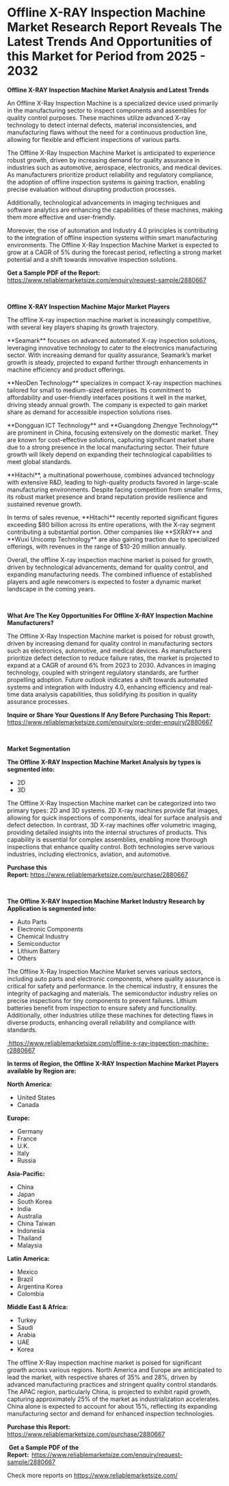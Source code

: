 <p><h1>Offline X-RAY Inspection Machine Market Research Report Reveals The Latest Trends And Opportunities of this Market for Period from 2025 - 2032</h1></p><p><strong>Offline X-RAY Inspection Machine Market Analysis and Latest Trends</strong></p>
<p><p>An Offline X-Ray Inspection Machine is a specialized device used primarily in the manufacturing sector to inspect components and assemblies for quality control purposes. These machines utilize advanced X-ray technology to detect internal defects, material inconsistencies, and manufacturing flaws without the need for a continuous production line, allowing for flexible and efficient inspections of various parts.</p><p>The Offline X-Ray Inspection Machine Market is anticipated to experience robust growth, driven by increasing demand for quality assurance in industries such as automotive, aerospace, electronics, and medical devices. As manufacturers prioritize product reliability and regulatory compliance, the adoption of offline inspection systems is gaining traction, enabling precise evaluation without disrupting production processes. </p><p>Additionally, technological advancements in imaging techniques and software analytics are enhancing the capabilities of these machines, making them more effective and user-friendly. </p><p>Moreover, the rise of automation and Industry 4.0 principles is contributing to the integration of offline inspection systems within smart manufacturing environments. The Offline X-Ray Inspection Machine Market is expected to grow at a CAGR of 5% during the forecast period, reflecting a strong market potential and a shift towards innovative inspection solutions.</p></p>
<p><strong>Get a Sample PDF of the Report:&nbsp;</strong> <a href="https://www.reliablemarketsize.com/enquiry/request-sample/2880667?utm_campaign=3352&utm_medium=2&utm_source=Github&utm_content=ia&utm_term=12032025&utm_id=offline-x-ray-inspection-machine">https://www.reliablemarketsize.com/enquiry/request-sample/2880667</a></p>
<p>&nbsp;</p>
<p><strong>Offline X-RAY Inspection Machine Major Market Players</strong></p>
<p><p>The offline X-ray inspection machine market is increasingly competitive, with several key players shaping its growth trajectory.</p><p>**Seamark** focuses on advanced automated X-ray inspection solutions, leveraging innovative technology to cater to the electronics manufacturing sector. With increasing demand for quality assurance, Seamark’s market growth is steady, projected to expand further through enhancements in machine efficiency and product offerings.</p><p>**NeoDen Technology** specializes in compact X-ray inspection machines tailored for small to medium-sized enterprises. Its commitment to affordability and user-friendly interfaces positions it well in the market, driving steady annual growth. The company is expected to gain market share as demand for accessible inspection solutions rises.</p><p>**Dongguan ICT Technology** and **Guangdong Zhengye Technology** are prominent in China, focusing extensively on the domestic market. They are known for cost-effective solutions, capturing significant market share due to a strong presence in the local manufacturing sector. Their future growth will likely depend on expanding their technological capabilities to meet global standards.</p><p>**Hitachi**, a multinational powerhouse, combines advanced technology with extensive R&D, leading to high-quality products favored in large-scale manufacturing environments. Despite facing competition from smaller firms, its robust market presence and brand reputation provide resilience and sustained revenue growth.</p><p>In terms of sales revenue, **Hitachi** recently reported significant figures exceeding $80 billion across its entire operations, with the X-ray segment contributing a substantial portion. Other companies like **SXRAY** and **Wuxi Unicomp Technology** are also gaining traction due to specialized offerings, with revenues in the range of $10-20 million annually.</p><p>Overall, the offline X-ray inspection machine market is poised for growth, driven by technological advancements, demand for quality control, and expanding manufacturing needs. The combined influence of established players and agile newcomers is expected to foster a dynamic market landscape in the coming years.</p></p>
<p>&nbsp;</p>
<p><strong>What Are The Key Opportunities For Offline X-RAY Inspection Machine Manufacturers?</strong></p>
<p><p>The Offline X-Ray Inspection Machine market is poised for robust growth, driven by increasing demand for quality control in manufacturing sectors such as electronics, automotive, and medical devices. As manufacturers prioritize defect detection to reduce failure rates, the market is projected to expand at a CAGR of around 6% from 2023 to 2030. Advances in imaging technology, coupled with stringent regulatory standards, are further propelling adoption. Future outlook indicates a shift towards automated systems and integration with Industry 4.0, enhancing efficiency and real-time data analysis capabilities, thus solidifying its position in quality assurance processes.</p></p>
<p><strong>Inquire or Share Your Questions If Any Before Purchasing This Report:</strong> <a href="https://www.reliablemarketsize.com/enquiry/pre-order-enquiry/2880667?utm_campaign=3352&utm_medium=2&utm_source=Github&utm_content=ia&utm_term=12032025&utm_id=offline-x-ray-inspection-machine">https://www.reliablemarketsize.com/enquiry/pre-order-enquiry/2880667</a></p>
<p>&nbsp;</p>
<p><strong>Market Segmentation</strong></p>
<p><strong>The Offline X-RAY Inspection Machine Market Analysis by types is segmented into:</strong></p>
<p><ul><li>2D</li><li>3D</li></ul></p>
<p><p>The Offline X-Ray Inspection Machine market can be categorized into two primary types: 2D and 3D systems. 2D X-ray machines provide flat images, allowing for quick inspections of components, ideal for surface analysis and defect detection. In contrast, 3D X-ray machines offer volumetric imaging, providing detailed insights into the internal structures of products. This capability is essential for complex assemblies, enabling more thorough inspections that enhance quality control. Both technologies serve various industries, including electronics, aviation, and automotive.</p></p>
<p><strong>Purchase this Report:&nbsp;</strong><a href="https://www.reliablemarketsize.com/purchase/2880667?utm_campaign=3352&utm_medium=2&utm_source=Github&utm_content=ia&utm_term=12032025&utm_id=offline-x-ray-inspection-machine">https://www.reliablemarketsize.com/purchase/2880667</a></p>
<p>&nbsp;</p>
<p><strong>The Offline X-RAY Inspection Machine Market Industry Research by Application is segmented into:</strong></p>
<p><ul><li>Auto Parts</li><li>Electronic Components</li><li>Chemical Industry</li><li>Semiconductor</li><li>Lithium Battery</li><li>Others</li></ul></p>
<p><p>The Offline X-Ray Inspection Machine Market serves various sectors, including auto parts and electronic components, where quality assurance is critical for safety and performance. In the chemical industry, it ensures the integrity of packaging and materials. The semiconductor industry relies on precise inspections for tiny components to prevent failures. Lithium batteries benefit from inspection to ensure safety and functionality. Additionally, other industries utilize these machines for detecting flaws in diverse products, enhancing overall reliability and compliance with standards.</p></p>
<p><a href="https://www.reliablemarketsize.com/offline-x-ray-inspection-machine-r2880667?utm_campaign=3352&utm_medium=2&utm_source=Github&utm_content=ia&utm_term=12032025&utm_id=offline-x-ray-inspection-machine">&nbsp;https://www.reliablemarketsize.com/offline-x-ray-inspection-machine-r2880667</a></p>
<p><strong>In terms of Region, the Offline X-RAY Inspection Machine Market Players available by Region are:</strong></p>
<p>
    <p> <strong> North America: </strong>
        <ul>
            <li>United States</li>
            <li>Canada</li>
        </ul>
        </p> 
    <p> <strong> Europe: </strong>
        <ul>
            <li>Germany</li>
            <li>France</li>
            <li>U.K.</li>
            <li>Italy</li>
            <li>Russia</li>
        </ul>
        </p> 
    <p> <strong> Asia-Pacific: </strong>
        <ul>
            <li>China</li>
            <li>Japan</li>
            <li>South Korea</li>
            <li>India</li>
            <li>Australia</li>
            <li>China Taiwan</li>
            <li>Indonesia</li>
            <li>Thailand</li>
            <li>Malaysia</li>
        </ul>
        </p> 
    <p> <strong> Latin America: </strong>
        <ul>
            <li>Mexico</li>
            <li>Brazil</li>
            <li>Argentina Korea</li>
            <li>Colombia</li>
        </ul>
        </p> 
    <p> <strong> Middle East & Africa: </strong>
        <ul>
            <li>Turkey</li>
            <li>Saudi</li>
            <li>Arabia</li>
            <li>UAE</li>
            <li>Korea</li>
        </ul>
    </p>
    </p>
<p><p>The offline X-Ray inspection machine market is poised for significant growth across various regions. North America and Europe are anticipated to lead the market, with respective shares of 35% and 28%, driven by advanced manufacturing practices and stringent quality control standards. The APAC region, particularly China, is projected to exhibit rapid growth, capturing approximately 25% of the market as industrialization accelerates. China alone is expected to account for about 15%, reflecting its expanding manufacturing sector and demand for enhanced inspection technologies.</p></p>
<p><strong>Purchase this Report: </strong><a href="https://www.reliablemarketsize.com/purchase/2880667?utm_campaign=3352&utm_medium=2&utm_source=Github&utm_content=ia&utm_term=12032025&utm_id=offline-x-ray-inspection-machine">https://www.reliablemarketsize.com/purchase/2880667</a></p>
<p>&nbsp;<strong>Get a Sample PDF of the Report:&nbsp;&nbsp;</strong><a href="https://www.reliablemarketsize.com/enquiry/request-sample/2880667?utm_campaign=3352&utm_medium=2&utm_source=Github&utm_content=ia&utm_term=12032025&utm_id=offline-x-ray-inspection-machine">https://www.reliablemarketsize.com/enquiry/request-sample/2880667</a></p>
<p><strong></strong></p>
<p>Check more reports on <a href="https://www.reliablemarketsize.com/?utm_campaign=3352&utm_medium=2&utm_source=Github&utm_content=ia&utm_term=12032025&utm_id=offline-x-ray-inspection-machine">https://www.reliablemarketsize.com/</a></p>